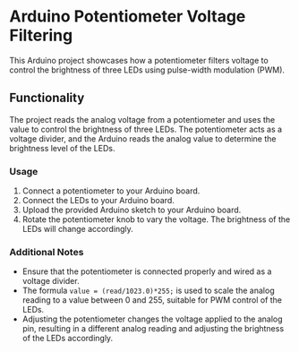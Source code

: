 # Arduino Potentiometer Voltage Filtering

This Arduino project showcases how a potentiometer filters voltage to control the brightness of three LEDs using pulse-width modulation (PWM).

## Functionality

The project reads the analog voltage from a potentiometer and uses the value to control the brightness of three LEDs. The potentiometer acts as a voltage divider, and the Arduino reads the analog value to determine the brightness level of the LEDs.

### Usage

1. Connect a potentiometer to your Arduino board.
2. Connect the LEDs to your Arduino board.
3. Upload the provided Arduino sketch to your Arduino board.
4. Rotate the potentiometer knob to vary the voltage. The brightness of the LEDs will change accordingly.

### Additional Notes

- Ensure that the potentiometer is connected properly and wired as a voltage divider.
- The formula `value = (read/1023.0)*255;` is used to scale the analog reading to a value between 0 and 255, suitable for PWM control of the LEDs.
- Adjusting the potentiometer changes the voltage applied to the analog pin, resulting in a different analog reading and adjusting the brightness of the LEDs accordingly.
